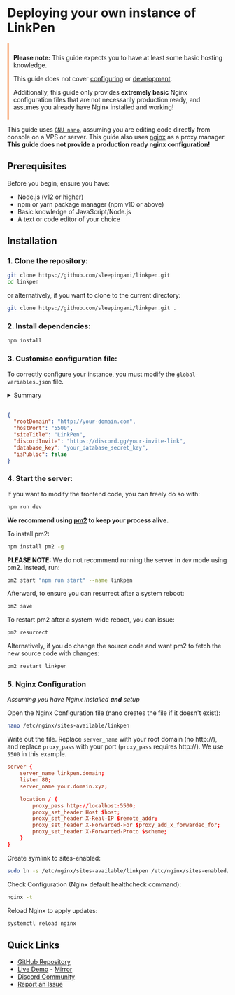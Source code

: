 # Deploying your own instance of LinkPen
<div style="border-left: 4px solid #fab387; padding: 10px 9px 6px 10px;">
    <p><b>Please note:</b> This guide expects you to have at least some basic hosting knowledge.</p>
    <p>This guide does not cover <a href="https://docs.linkpen.xyz/configuration.html" target="_blank">configuring</a> or <a href="https://docs.linkpen.xyz/development.html" target="_blank">development</a>.</p>
    <p>Additionally, this guide only provides <b>extremely basic</b> Nginx configuration files that are not necessarily production ready, and assumes you already have Nginx installed and working!</p>
</div>

This guide uses [`GNU nano`](https://nano-editor.org/), assuming you are editing code directly from console on a VPS or server.
This guide also uses [nginx](https://nginx.org/) as a proxy manager. **This guide does not provide a production ready nginx configuration!**

## Prerequisites

Before you begin, ensure you have:
- Node.js (v12 or higher)
- npm or yarn package manager (npm v10 or above)
- Basic knowledge of JavaScript/Node.js
- A text or code editor of your choice

## Installation

### 1. Clone the repository:
```bash
git clone https://github.com/sleepingami/linkpen.git
cd linkpen
```

or alternatively, if you want to clone to the current directory:
```bash
git clone https://github.com/sleepingami/linkpen.git .
```

### 2. Install dependencies:
```bash
npm install
```

### 3. Customise configuration file:

To correctly configure your instance, you must modify the `global-variables.json` file.
<details>
<summary style="cursor:pointer;">Summary</summary>
<ul>
    <li>rootDomain - Your instances root domain. You must include http://</li>
    <li>hostPort - The port you want to use. We recommend 5500 or 8800.</li>
    <li>siteTitle - The title of your instance. Must be a string of 8 characters or less.</li>
    <li>discordInvite - An invite to your community discord. This is optional.</li>
    <li>database_key - A private database key. DO NOT SHARE THIS WITH ANYONE!</li>
    <li>isPublic - Set to true to allow account creations. You won't be able to create any accounts, not even your own, if this is false. The first account, preferrably yours, will be an admin account!</li>
</ul>
</details><br>

```json
{
  "rootDomain": "http://your-domain.com",
  "hostPort": "5500",
  "siteTitle": "LinkPen",
  "discordInvite": "https://discord.gg/your-invite-link",
  "database_key": "your_database_secret_key",
  "isPublic": false
}
```

### 4. Start the server:

If you want to modify the frontend code, you can freely do so with:
```bash
npm run dev
```

**We recommend using [pm2](https://pm2.keymetrics.io/) to keep your process alive.**

To install pm2:
```bash
npm install pm2 -g
```

**PLEASE NOTE:** We do not recommend running the server in `dev` mode using pm2. Instead, run:
```bash
pm2 start "npm run start" --name linkpen 
```

Afterward, to ensure you can resurrect after a system reboot:
```bash
pm2 save
```

To restart pm2 after a system-wide reboot, you can issue:
```bash
pm2 resurrect
```

Alternatively, if you do change the source code and want pm2 to fetch the new source code with changes:
```bash
pm2 restart linkpen
```

### 5. Nginx Configuration

_Assuming you have Nginx installed **and** setup_

Open the Nginx Configuration file (nano creates the file if it doesn't exist):
```bash
nano /etc/nginx/sites-available/linkpen
```

Write out the file. Replace `server_name` with your root domain (no http://), and replace `proxy_pass` with your port (`proxy_pass` requires http://). We use `5500` in this example.
```conf
server {
    server_name linkpen.domain;
    listen 80;
    server_name your.domain.xyz;

    location / {
        proxy_pass http://localhost:5500;
        proxy_set_header Host $host;
        proxy_set_header X-Real-IP $remote_addr;
        proxy_set_header X-Forwarded-For $proxy_add_x_forwarded_for;
        proxy_set_header X-Forwarded-Proto $scheme;
    }
}
```

Create symlink to sites-enabled:
```bash
sudo ln -s /etc/nginx/sites-available/linkpen /etc/nginx/sites-enabled/
```

Check Configuration (Nginx default healthcheck command):
```bash
nginx -t
```

Reload Nginx to apply updates:
```bash
systemctl reload nginx
```

## Quick Links

- [GitHub Repository](https://github.com/sleepingami/linkpen)
- [Live Demo](https://linkpen.xyz/) - [Mirror](https://demo.demo.linkpen.xyz)
- [Discord Community](https://discord.gg/pbV2eFEHBt)
- [Report an Issue](https://github.com/sleepingami/linkpen/issues)